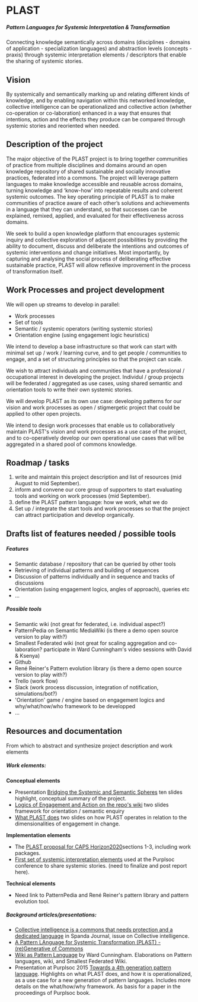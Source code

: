 # PLAST
##### Pattern Languages for Systemic Interpretation & Transformation
Connecting knowledge semantically across domains (disciplines - domains of application - specialization languages) and abstraction levels (concepts - praxis) through systemic interpretation elements / descriptors that enable the sharing of systemic stories.

## Vision 
By systemically and semantically marking up and relating different kinds of knowledge, and by enabling navigation within this networked knowledge, collective intelligence can be operationalized and collective action (whether co-operation or co-laboration) enhanced in a way that ensures that intentions, action and the effects they produce can be compared through systemic stories and reoriented when needed. 

## Description of the project
The major objective of the PLAST project is to bring together communities of practice from multiple disciplines and domains around an open knowledge repository of shared sustainable and socially innovative practices, federated into a commons. The project will leverage pattern languages to make knowledge accessible and reusable across domains, turning knowledge and ‘know-how’ into repeatable results and coherent systemic outcomes. The key operating principle of PLAST is to make communities of practice aware of each other’s solutions and achievements in a language that they can understand, so that successes can be explained, remixed, applied, and evaluated for their effectiveness across domains. 

We seek to build a open knowledge platform that encourages systemic inquiry and collective exploration of adjacent possibilities by providing the ability to document, discuss and deliberate the intentions and outcomes of systemic interventions and change initiatives. Most importantly, by capturing and analysing the social process of deliberating effective sustainable practice, PLAST will allow reflexive improvement in the process of transformation itself.

## Work Processes and project development
We will open up streams to develop in parallel:
- Work processes
- Set of tools
- Semantic / systemic operators (writing systemic stories)
- Orientation engine (using engagement logic heuristics)

We intend to develop a base infrastructure so that work can start with minimal set up / work / learning curve, and to get people / communities to engage, and a set of structuring principles so that the project can scale.

We wish to attract individuals and communities that have a professional / occupational interest in developing the project. Individul / group projects will be federated / aggregated as use cases, using shared semantic and orientation tools to write their own systemic stories.

We will develop PLAST as its own use case: developing patterns for our vision and work processes as open / stigmergetic project that could be applied to other open projects. 

We intend to design work processes that enable us to collaboratively maintain PLAST's vision and work processes as a use case of the project, and to co-operatively develop our own operational use cases that will be aggregated in a shared pool of commons knowledge.

## Roadmap / tasks
1. write and maintain this project description and list of resources (mid August to mid September).
2. inform and convene our core group of supporters to start evaluating tools and working on work processes (mid September).
3. define the PLAST pattern language: how we work, what we do
3. Set up / integrate the start tools and work processes so that the project can attract participation and develop organically.

## Drafts list of features needed / possible tools
##### Features
- Semantic database / repository that can be queried by other tools
- Retrieving of individual patterns and building of sequences
- Discussion of patterns individually and in sequence and tracks of discussions
- Orientation (using engagement logics, angles of approach), queries etc
- ...

##### Possible tools
- Semantic wiki (not great for federated, i.e. individual aspect?)
- PatternPedia on Semantic MediaWiki (is there a demo open source version to play with?)
- Smallest Federated wiki (not great for scaling aggregation and co-laboration? participate in Ward Cunningham's video sessions with David & Ksenya)
- Github
- René Reiner's Pattern evolution library (is there a demo open source version to play with?)
- Trello (work flow)
- Slack (work process discussion, integration of notification, simulations/bot?)
- 'Orientation' game / engine based on engagement logics and why/what/how/who framework to be developped
- ...

## Resources and documentation
From which to abstract and synthesize project description and work elements

##### Work elements:
**Conceptual elements**
- Presentation [Bridging the Systemic and Semantic Spheres](http://www.slideshare.net/helenefinidori/systemic-interpretation-language) ten slides highlight, conceptual summary of the project.
- [Logics of Engagement and Action on the repo's wiki](https://github.com/PLAST-Community/PLAST/wiki/Logics-of-Engagement-and-Action) two slides framework for orientation / semantic enquiry
- [What PLAST does](https://github.com/PLAST-Community/PLAST/wiki/What-PLAST-Does) two slides on how PLAST operates in relation to the dimensionalities of engagement in change. 

**Implementation elements**
- The [PLAST proposal for CAPS Horizon2020](https://drive.google.com/file/d/0B1hB6w2xjIXAc3JhYmhCQXMwdGc/view?usp=sharing)sections 1-3, including work packages.
- [First set of systemic interpretation elements](https://drive.google.com/file/d/0B1hB6w2xjIXAcWV1dUFMUGRWSm8/view?usp=sharing) used at the Purplsoc conference to share systemic stories. (need to finalize and post report here).

**Technical elements**
- Need link to PatternPedia and René Reiner's pattern library and pattern evolution tool.

##### Background articles/presentations:
- [Collective intelligence is a commons that needs protection and a dedicated language](http://www.academia.edu/10292904/Collective_intelligence_is_a_commons_that_needs_protection_and_a_dedicated_language) in Spanda Journal, issue on Collective intelligence.
- [A Pattern LAnguage for Systemic Transformation (PLAST) - (re)Generative of Commons](http://www.academia.edu/9138366/A_Pattern_LAnguage_for_Systemic_Transformation_PLAST_-_re_Generative_of_Commons)
- [Wiki as Pattern Language](http://www.hillside.net/plop/2013/papers/Group6/plop13_preprint_51.pdf) by Ward Cunningham. Elaborations on Pattern languages, wiki, and Smallest Federated Wiki.
- Presentation at Purplsoc 2015 [Towards a 4th generation pattern language](http://www.slideshare.net/helenefinidori/plast-presentationpurplsoc-v3). Highlights on what PLAST does, and how it is operationalized, as a use case for a new generation of pattern languages. Includes more details on the what/how/why framework. As basis for a paper in the proceedings of Purplsoc book.

